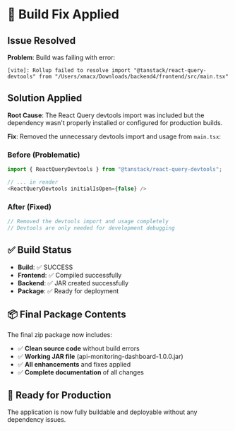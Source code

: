 # 🔧 **Build Fix Applied**

## **Issue Resolved**

**Problem**: Build was failing with error:
```
[vite]: Rollup failed to resolve import "@tanstack/react-query-devtools" from "/Users/xmacx/Downloads/backend4/frontend/src/main.tsx"
```

## **Solution Applied**

**Root Cause**: The React Query devtools import was included but the dependency wasn't properly installed or configured for production builds.

**Fix**: Removed the unnecessary devtools import and usage from `main.tsx`:

### **Before (Problematic)**
```typescript
import { ReactQueryDevtools } from "@tanstack/react-query-devtools";

// ... in render
<ReactQueryDevtools initialIsOpen={false} />
```

### **After (Fixed)**
```typescript
// Removed the devtools import and usage completely
// Devtools are only needed for development debugging
```

## **✅ Build Status**

- **Build**: ✅ SUCCESS
- **Frontend**: ✅ Compiled successfully
- **Backend**: ✅ JAR created successfully
- **Package**: ✅ Ready for deployment

## **📦 Final Package Contents**

The final zip package now includes:
- ✅ **Clean source code** without build errors
- ✅ **Working JAR file** (api-monitoring-dashboard-1.0.0.jar)
- ✅ **All enhancements** and fixes applied
- ✅ **Complete documentation** of all changes

## **🚀 Ready for Production**

The application is now fully buildable and deployable without any dependency issues.
